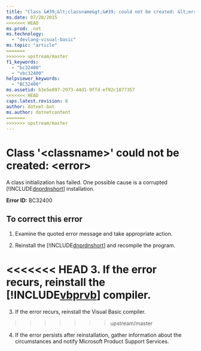 ```yaml
---
title: "Class &#39;&lt;classname&gt;&#39; could not be created: &lt;error&gt;"
ms.date: 07/20/2015
<<<<<<< HEAD
ms.prod: .net
ms.technology: 
  - "devlang-visual-basic"
ms.topic: "article"
=======
>>>>>>> upstream/master
f1_keywords: 
  - "bc32400"
  - "vbc32400"
helpviewer_keywords: 
  - "BC32400"
ms.assetid: b3e5e097-2973-44d1-9ffd-ef92c1877357
<<<<<<< HEAD
caps.latest.revision: 8
author: dotnet-bot
ms.author: dotnetcontent
=======
>>>>>>> upstream/master
---
```

# Class &#39;&lt;classname&gt;&#39; could not be created: &lt;error&gt;
A class initialization has failed. One possible cause is a corrupted [!INCLUDE[dnprdnshort](~/includes/dnprdnshort-md.md)] installation.  
  
 **Error ID:** BC32400  
  
## To correct this error  
  
1.  Examine the quoted error message and take appropriate action.  
  
2.  Reinstall the [!INCLUDE[dnprdnshort](~/includes/dnprdnshort-md.md)] and recompile the program.  
  
<<<<<<< HEAD
3.  If the error recurs, reinstall the [!INCLUDE[vbprvb](~/includes/vbprvb-md.md)] compiler.  
=======
3.  If the error recurs, reinstall the Visual Basic compiler.  
>>>>>>> upstream/master
  
4.  If the error persists after reinstallation, gather information about the circumstances and notify Microsoft Product Support Services.  
  

